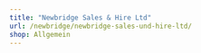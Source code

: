 ```yaml
---
title: "Newbridge Sales & Hire Ltd"
url: /newbridge/newbridge-sales-und-hire-ltd/
shop: Allgemein
---
```

